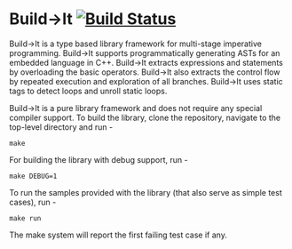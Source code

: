 # Build&rarr;It [![Build Status](https://travis-ci.com/BuildIt-lang/buildit.svg?branch=master)](https://travis-ci.com/github/BuildIt-lang/buildit)

Build&rarr;It is a type based library framework for multi-stage imperative programming. Build&rarr;It supports programmatically generating ASTs for an embedded language in C++. Build&rarr;It extracts expressions and statements by overloading the basic operators. Build&rarr;It also extracts the control flow by repeated execution and exploration of all branches. Build&rarr;It uses static tags to detect loops and unroll static loops. 

Build&rarr;It is a pure library framework and does not require any special compiler support. 
To build the library, clone the repository, navigate to the top-level directory and run - 

```
make
```

For building the library with debug support, run -

```
make DEBUG=1
```

To run the samples provided with the library (that also serve as simple test cases), run - 

```
make run
```

The make system will report the first failing test case if any. 
